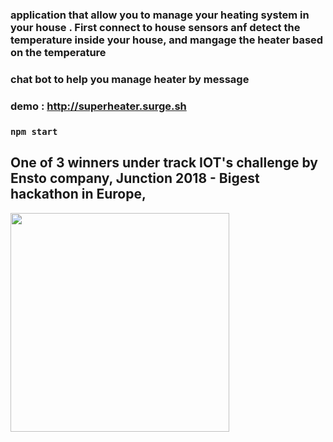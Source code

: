 ### application that allow you to manage your heating system in your house . First connect to house sensors anf detect the temperature inside your house, and mangage the heater based on the temperature
### chat bot to help you manage heater by message

### demo : http://superheater.surge.sh

### `npm start`

## One of 3 winners under track IOT's challenge by Ensto company, Junction 2018 - Bigest hackathon in Europe,

<img src="https://imgur.com/a/CHWal9V" width="350"/>
